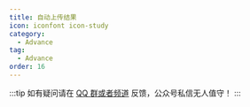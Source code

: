 ```yaml
---
title: 自动上传结果
icon: iconfont icon-study
category:
  - Advance
tag:
  - Advance
order: 16
---
```


:::tip
如有疑问请在 [QQ 群或者频道](../guide/README.md) 反馈，公众号私信无人值守！
:::

<ClientOnly>
    <UploadTable />
</ClientOnly>